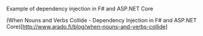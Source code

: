 Example of dependency injection in F# and ASP.NET Core

(When Nouns and Verbs Collide - Dependency Injection in F# and ASP.NET Core)[http://www.arado.fi/blog/when-nouns-and-verbs-collide]
